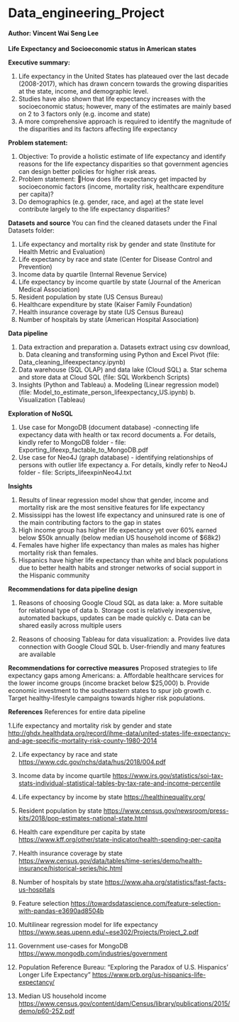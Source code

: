 # Data_engineering_Project
#### Author: Vincent Wai Seng Lee

__Life Expectancy and Socioeconomic status in American states__

__Executive summary:__
1. Life expectancy in the United States has plateaued over the last decade (2008-2017), which has drawn concern towards the growing disparities at the state, income, and demographic level.
2. Studies have also shown that life expectancy increases with the socioeconomic status; however, many of the estimates are mainly based on 2 to 3 factors only (e.g. income and state)
3. A more comprehensive approach is required to identify the magnitude of the disparities and its factors affecting life expectancy

__Problem statement:__ 
1. Objective: To provide a holistic estimate of life expectancy and identify reasons for the life expectancy disparities so that government agencies can design better policies for higher risk areas.
2. Problem statement: How does life expectancy get impacted by socioeconomic factors  (income, mortality risk, healthcare expenditure per capita)? 
3. Do demographics (e.g. gender, race, and age) at the state level contribute largely to the life expectancy disparities?

__Datasets and source__
You can find the cleaned datasets under the Final Datasets folder: 
1. Life expectancy and mortality risk by gender and state (Institute for Health Metric and Evaluation)
2. Life expectancy by race and state (Center for Disease Control and Prevention)
3. Income data by quartile (Internal Revenue Service)
4. Life expectancy by income quartile by state (Journal of the American Medical Association)
5. Resident population by state (US Census Bureau)
6. Healthcare expenditure by state (Kaiser Family Foundation)
7. Health insurance coverage by state (US Census Bureau)
8. Number of hospitals by state (American Hospital Association)

__Data pipeline__
1. Data extraction and preparation
    a. Datasets extract using csv download, 
    b. Data cleaning and transforming using Python and Excel Pivot (file: Data_cleaning_lifeexpectancy.ipynb)
2. Data warehouse (SQL OLAP) and data lake (Cloud SQL) 
    a. Star schema and store data at Cloud SQL (file: SQL Workbench Scripts)
3. Insights (Python and Tableau)
    a. Modeling (Linear regression model) (file: Model_to_estimate_person_lifeexpectancy_US.ipynb)
    b. Visualization (Tableau)
    
__Exploration of NoSQL__
1. Use case for MongoDB (document database) -connecting life expectancy data with health or tax record documents 
    a. For details, kindly refer to MongoDB folder - file: Exporting_lifeexp_factable_to_MongoDB.pdf
2. Use case for Neo4J (graph database) - identifying relationships of persons with outlier life expectancy 
    a. For details, kindly refer to Neo4J folder - file: Scripts_lifeexpinNeo4J.txt

__Insights__
1. Results of linear regression model show that gender, income and mortality risk  are the most sensitive features for life expectancy
2. Mississippi has the lowest life expectancy and uninsured rate is one of the main contributing factors to the gap in states
3. High income group has higher life expectancy yet over 60% earned below $50k annually (below median US household income of $68k2)
4. Females have higher life expectancy than males as males has higher mortality risk than females.
5. Hispanics have higher life expectancy than white and black populations due to better health habits and stronger networks of social support in the Hispanic community 

__Recommendations for data pipeline design__
1. Reasons of choosing Google Cloud SQL as data lake: 
a. More suitable for relational type of data
b. Storage cost is relatively inexpensive, automated backups, updates can be made quickly
c. Data can be shared easily across multiple users

2. Reasons of choosing Tableau for data visualization: 
a. Provides live data connection with Google Cloud SQL
b. User-friendly and many features are available 

__Recommendations for corrective measures__
Proposed strategies to life expectancy gaps among Americans: 
a. Affordable healthcare services for the lower income groups (income bracket below $25,000)
b. Provide economic investment to the southeastern states to spur job growth
c. Target healthy-lifestyle campaigns towards higher risk populations.

__References__
References for entire data pipeline

1.Life expectancy and mortality risk by gender and state 
http://ghdx.healthdata.org/record/ihme-data/united-states-life-expectancy-and-age-specific-mortality-risk-county-1980-2014

2. Life expectancy by race and state 
https://www.cdc.gov/nchs/data/hus/2018/004.pdf

3. Income data by income quartile https://www.irs.gov/statistics/soi-tax-stats-individual-statistical-tables-by-tax-rate-and-income-percentile

4. Life expectancy by income by state 
https://healthinequality.org/

5. Resident population by state 
https://www.census.gov/newsroom/press-kits/2018/pop-estimates-national-state.html

6. Health care expenditure per capita by state 
https://www.kff.org/other/state-indicator/health-spending-per-capita

7. Health insurance coverage by state 
https://www.census.gov/data/tables/time-series/demo/health-insurance/historical-series/hic.html

8. Number of hospitals by state 
https://www.aha.org/statistics/fast-facts-us-hospitals

9. Feature selection 
https://towardsdatascience.com/feature-selection-with-pandas-e3690ad8504b

10. Multilinear regression model for life expectancy 
https://www.seas.upenn.edu/~ese302/Projects/Project_2.pdf

11. Government use-cases for MongoDB 
https://www.mongodb.com/industries/government

12. Population Reference Bureau: “Exploring the Paradox of U.S. Hispanics’ Longer Life Expectancy” 
https://www.prb.org/us-hispanics-life-expectancy/

13. Median US household income 
https://www.census.gov/content/dam/Census/library/publications/2015/demo/p60-252.pdf






